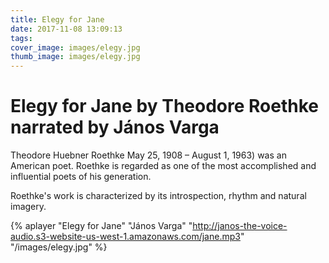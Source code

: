 ```yaml
---
title: Elegy for Jane
date: 2017-11-08 13:09:13
tags:
cover_image: images/elegy.jpg
thumb_image: images/elegy.jpg
---
```


#  Elegy for Jane by Theodore Roethke narrated by János Varga

Theodore Huebner Roethke May 25, 1908 – August 1, 1963) was an American poet. Roethke is regarded as one of the most accomplished and influential poets of his generation.

Roethke's work is characterized by its introspection, rhythm and natural imagery.

{% aplayer "Elegy for Jane" "János Varga" "http://janos-the-voice-audio.s3-website-us-west-1.amazonaws.com/jane.mp3" "/images/elegy.jpg" %}
